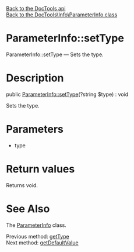 [Back to the DocTools api](https://github.com/lingtalfi/DocTools/blob/master/doc/api/DocTools.md)<br>
[Back to the DocTools\Info\ParameterInfo class](https://github.com/lingtalfi/DocTools/blob/master/doc/api/DocTools/Info/ParameterInfo.md)


ParameterInfo::setType
================



ParameterInfo::setType — Sets the type.




Description
================


public [ParameterInfo::setType](https://github.com/lingtalfi/DocTools/blob/master/doc/api/DocTools/Info/ParameterInfo/setType.md)(?string $type) : void




Sets the type.




Parameters
================


- type

    


Return values
================

Returns void.







See Also
================

The [ParameterInfo](https://github.com/lingtalfi/DocTools/blob/master/doc/api/DocTools/Info/ParameterInfo.md) class.

Previous method: [getType](https://github.com/lingtalfi/DocTools/blob/master/doc/api/DocTools/Info/ParameterInfo/getType.md)<br>Next method: [getDefaultValue](https://github.com/lingtalfi/DocTools/blob/master/doc/api/DocTools/Info/ParameterInfo/getDefaultValue.md)<br>

